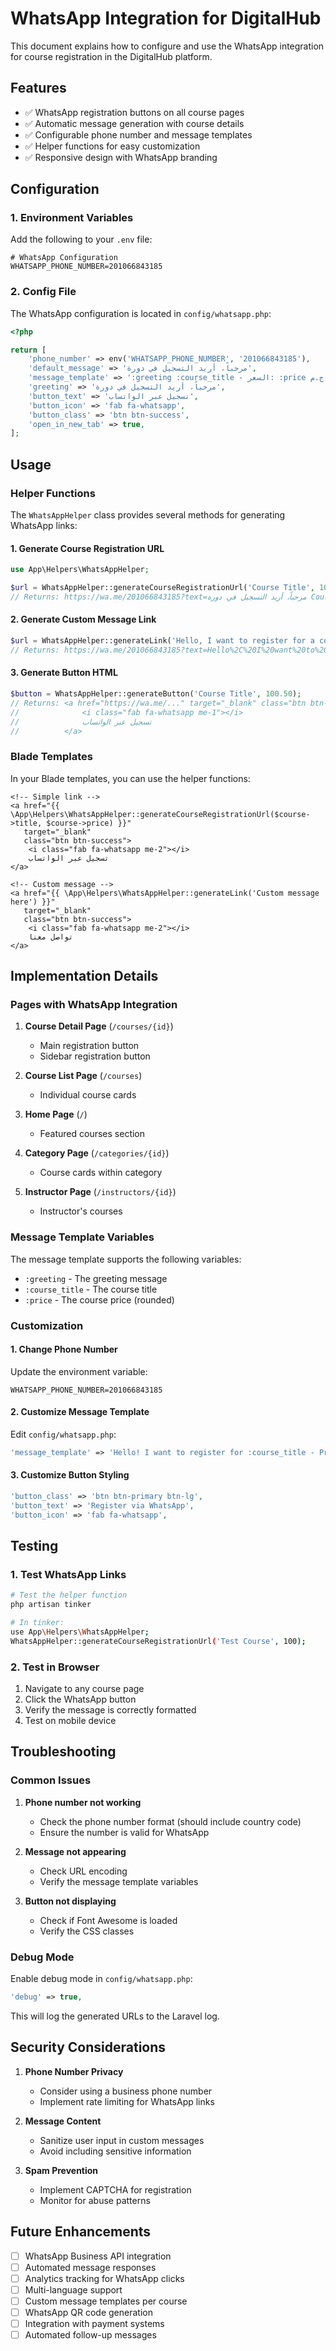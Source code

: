 # WhatsApp Integration for DigitalHub

This document explains how to configure and use the WhatsApp integration for course registration in the DigitalHub platform.

## Features

- ✅ WhatsApp registration buttons on all course pages
- ✅ Automatic message generation with course details
- ✅ Configurable phone number and message templates
- ✅ Helper functions for easy customization
- ✅ Responsive design with WhatsApp branding

## Configuration

### 1. Environment Variables

Add the following to your `.env` file:

```env
# WhatsApp Configuration
WHATSAPP_PHONE_NUMBER=201066843185
```

### 2. Config File

The WhatsApp configuration is located in `config/whatsapp.php`:

```php
<?php

return [
    'phone_number' => env('WHATSAPP_PHONE_NUMBER', '201066843185'),
    'default_message' => 'مرحباً، أريد التسجيل في دورة',
    'message_template' => ':greeting :course_title - السعر: :price ج.م',
    'greeting' => 'مرحباً، أريد التسجيل في دورة',
    'button_text' => 'تسجيل عبر الواتساب',
    'button_icon' => 'fab fa-whatsapp',
    'button_class' => 'btn btn-success',
    'open_in_new_tab' => true,
];
```

## Usage

### Helper Functions

The `WhatsAppHelper` class provides several methods for generating WhatsApp links:

#### 1. Generate Course Registration URL

```php
use App\Helpers\WhatsAppHelper;

$url = WhatsAppHelper::generateCourseRegistrationUrl('Course Title', 100.50);
// Returns: https://wa.me/201066843185?text=مرحباً، أريد التسجيل في دورة Course Title - السعر: 101 ج.م
```

#### 2. Generate Custom Message Link

```php
$url = WhatsAppHelper::generateLink('Hello, I want to register for a course');
// Returns: https://wa.me/201066843185?text=Hello%2C%20I%20want%20to%20register%20for%20a%20course
```

#### 3. Generate Button HTML

```php
$button = WhatsAppHelper::generateButton('Course Title', 100.50);
// Returns: <a href="https://wa.me/..." target="_blank" class="btn btn-success">
//              <i class="fab fa-whatsapp me-1"></i>
//              تسجيل عبر الواتساب
//          </a>
```

### Blade Templates

In your Blade templates, you can use the helper functions:

```blade
<!-- Simple link -->
<a href="{{ \App\Helpers\WhatsAppHelper::generateCourseRegistrationUrl($course->title, $course->price) }}" 
   target="_blank" 
   class="btn btn-success">
    <i class="fab fa-whatsapp me-2"></i>
    تسجيل عبر الواتساب
</a>

<!-- Custom message -->
<a href="{{ \App\Helpers\WhatsAppHelper::generateLink('Custom message here') }}" 
   target="_blank" 
   class="btn btn-success">
    <i class="fab fa-whatsapp me-2"></i>
    تواصل معنا
</a>
```

## Implementation Details

### Pages with WhatsApp Integration

1. **Course Detail Page** (`/courses/{id}`)
   - Main registration button
   - Sidebar registration button

2. **Course List Page** (`/courses`)
   - Individual course cards

3. **Home Page** (`/`)
   - Featured courses section

4. **Category Page** (`/categories/{id}`)
   - Course cards within category

5. **Instructor Page** (`/instructors/{id}`)
   - Instructor's courses

### Message Template Variables

The message template supports the following variables:

- `:greeting` - The greeting message
- `:course_title` - The course title
- `:price` - The course price (rounded)

### Customization

#### 1. Change Phone Number

Update the environment variable:

```env
WHATSAPP_PHONE_NUMBER=201066843185
```

#### 2. Customize Message Template

Edit `config/whatsapp.php`:

```php
'message_template' => 'Hello! I want to register for :course_title - Price: :price EGP',
```

#### 3. Customize Button Styling

```php
'button_class' => 'btn btn-primary btn-lg',
'button_text' => 'Register via WhatsApp',
'button_icon' => 'fab fa-whatsapp',
```

## Testing

### 1. Test WhatsApp Links

```bash
# Test the helper function
php artisan tinker

# In tinker:
use App\Helpers\WhatsAppHelper;
WhatsAppHelper::generateCourseRegistrationUrl('Test Course', 100);
```

### 2. Test in Browser

1. Navigate to any course page
2. Click the WhatsApp button
3. Verify the message is correctly formatted
4. Test on mobile device

## Troubleshooting

### Common Issues

1. **Phone number not working**
   - Check the phone number format (should include country code)
   - Ensure the number is valid for WhatsApp

2. **Message not appearing**
   - Check URL encoding
   - Verify the message template variables

3. **Button not displaying**
   - Check if Font Awesome is loaded
   - Verify the CSS classes

### Debug Mode

Enable debug mode in `config/whatsapp.php`:

```php
'debug' => true,
```

This will log the generated URLs to the Laravel log.

## Security Considerations

1. **Phone Number Privacy**
   - Consider using a business phone number
   - Implement rate limiting for WhatsApp links

2. **Message Content**
   - Sanitize user input in custom messages
   - Avoid including sensitive information

3. **Spam Prevention**
   - Implement CAPTCHA for registration
   - Monitor for abuse patterns

## Future Enhancements

- [ ] WhatsApp Business API integration
- [ ] Automated message responses
- [ ] Analytics tracking for WhatsApp clicks
- [ ] Multi-language support
- [ ] Custom message templates per course
- [ ] WhatsApp QR code generation
- [ ] Integration with payment systems
- [ ] Automated follow-up messages
